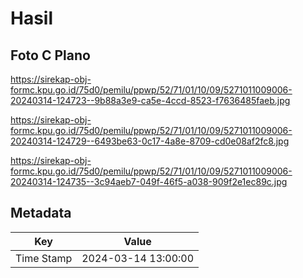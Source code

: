 # Hasil

## Foto C Plano

https://sirekap-obj-formc.kpu.go.id/75d0/pemilu/ppwp/52/71/01/10/09/5271011009006-20240314-124723--9b88a3e9-ca5e-4ccd-8523-f7636485faeb.jpg

https://sirekap-obj-formc.kpu.go.id/75d0/pemilu/ppwp/52/71/01/10/09/5271011009006-20240314-124729--6493be63-0c17-4a8e-8709-cd0e08af2fc8.jpg

https://sirekap-obj-formc.kpu.go.id/75d0/pemilu/ppwp/52/71/01/10/09/5271011009006-20240314-124735--3c94aeb7-049f-46f5-a038-909f2e1ec89c.jpg


## Metadata

| Key        | Value               |
| ---------- | ------------------- |
| Time Stamp | 2024-03-14 13:00:00 |




